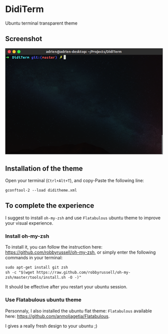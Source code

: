 # DidiTerm
Ubuntu terminal transparent theme

## Screenshot

![terminal screenshot](/screenshot.jpg?raw=true "DidiTerm theme screenshot")

## Installation of the theme

Open your terminal (`Ctrl+Alt+T`), and copy-Paste the following line:

```
gconftool-2 --load diditheme.xml
```

## To complete the experience

I suggest to install `oh-my-zsh` and use `Flatabulous` ubuntu theme to improve your visual experience.

### Install oh-my-zsh

To install it, you can follow the instruction here: https://github.com/robbyrussell/oh-my-zsh, or simply enter the following commands in your terminal:

```
sudo apt-get install git zsh
sh -c "$(wget https://raw.github.com/robbyrussell/oh-my-zsh/master/tools/install.sh -O -)"
```

It should be effective after you restart your ubuntu session.

### Use Flatabulous ubuntu theme

Personnaly, I also installed the ubuntu flat theme: `Flatabulous` available here: https://github.com/anmoljagetia/Flatabulous.

I gives a really fresh design to your ubuntu ;)

